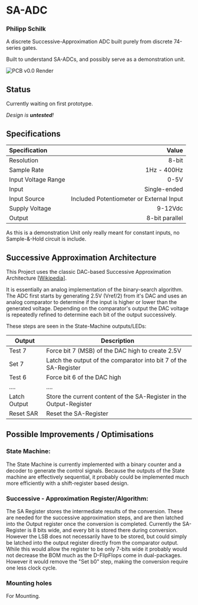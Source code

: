 # SA-ADC
### Philipp Schilk
A discrete Successive-Approximation ADC built purely from discrete 74-series gates.

Built to understand SA-ADCs, and possibly serve as a demonstration unit.

![PCB v0.0 Render](https://raw.githubusercontent.com/TheSchilk/SA-ADC/master/Doc/SA-ADC_PCBrender_v0.0.jpg)

## Status
Currently waiting on first prototype.

*Design is **untested**!*


## Specifications
| Specification  | Value  |
| :------------ | ------------: |
| Resolution  | 8-bit  |
| Sample Rate  |  1Hz - 400Hz |
| Input Voltage Range | 0-5V |
| Input | Single-ended|
| Input Source | Included Potentiometer or External Input |
| Supply Voltage | 9-12Vdc |
| Output | 8-bit parallel |

As this is a demonstration Unit only really meant for constant inputs, no Sample-&-Hold
circuit is include.

## Successive Approximation Architecture

This Project uses the classic DAC-based Successive Approximation Architecture [[Wikipedia](https://en.wikipedia.org/wiki/Successive_approximation_ADC "DAC-based Successive Approxmation Architecture")].

It is essentially an analog implementation of the binary-search algorithm. The ADC first
starts by generating 2.5V (Vref/2) from it's DAC and uses an analog comparator to
determine if the input is higher or lower than the generated voltage. Depending on the
comparator's output the DAC voltage is repeatedly refined to determine each bit of the
output successively.

These steps are seen in the State-Machine outputs/LEDs:

|  Output  | Description |
| ------------ | ------------ |
| Test 7 |  Force bit 7 (MSB) of the DAC high to create 2.5V  |
| Set 7  |  Latch the output of the comparator into bit 7 of the SA-Register |
| Test 6  |  Force bit 6 of the DAC high |
| ....  | ....  |
| Latch Output  |  Store the current content of the SA-Register in the Output-Register |
|  Reset SAR |  Reset the SA-Register |

## Possible Improvements  / Optimisations

### State Machine:
The State Machine is currently implemented with a binary counter and a decoder to
generate the control signals. Because the outputs of the State machine are effectively
sequential, it probably could be implemented much more efficiently with a shift-register
based design.

### Successive  - Approximation Register/Algorithm:
The SA Register stores the intermediate results of the conversion. These are needed for
the successive approximation steps, and are then latched into the Output register once
the conversion is completed. Currently the SA-Register is 8 bits wide, and every bit is
stored there during conversion. However the LSB does not necessarily have to be stored, 
but could simply be latched into the output register directly from the comparator output.
While this would allow the register to be only 7-bits wide it probably would not decrease
the BOM much as the D-FlipFlops come in dual-packages. However it would remove the 
"Set b0" step, making the conversion require one less clock cycle.

### Mounting holes
For Mounting. 